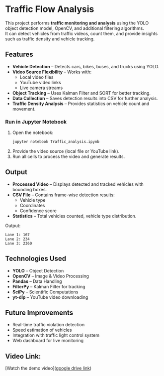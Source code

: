 # Traffic Flow Analysis

This project performs **traffic monitoring and analysis** using the YOLO object detection model, OpenCV, and additional filtering algorithms.  
It can detect vehicles from traffic videos, count them, and provide insights such as traffic density and vehicle tracking.

## Features
- **Vehicle Detection** – Detects cars, bikes, buses, and trucks using YOLO.
- **Video Source Flexibility** – Works with:
  - Local video files
  - YouTube video links
  - Live camera streams
- **Object Tracking** – Uses Kalman Filter and SORT for better tracking.
- **Data Collection** – Saves detection results into CSV for further analysis.
- **Traffic Density Analysis** – Provides statistics on vehicle count and movement.

### Run in Jupyter Notebook
1. Open the notebook:
   ```bash
   jupyter notebook Traffic_analysis.ipynb
   ```
2. Provide the video source (local file or YouTube link).
3. Run all cells to process the video and generate results.


## Output
- **Processed Video** – Displays detected and tracked vehicles with bounding boxes.
- **CSV File** – Contains frame-wise detection results:
  - Vehicle type
  - Coordinates
  - Confidence score
- **Statistics** – Total vehicles counted, vehicle type distribution.

Output:
```
Lane 1: 167
Lane 2: 234
Lane 3: 2360
```

##  Technologies Used
- **YOLO** – Object Detection
- **OpenCV** – Image & Video Processing
- **Pandas** – Data Handling
- **FilterPy** – Kalman Filter for tracking
- **SciPy** – Scientific Computations
- **yt-dlp** – YouTube video downloading

## Future Improvements
- Real-time traffic violation detection
- Speed estimation of vehicles
- Integration with traffic light control system
- Web dashboard for live monitoring

## Video Link:
[Watch the demo video]([google drive link](https://drive.google.com/file/d/1FSqH9NI9qzuoaq-G8AsQZzWMbsTkJqAL/view?usp=drive_link))

